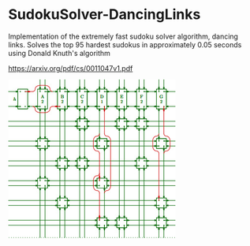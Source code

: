# SudokuSolver-DancingLinks
Implementation of the extremely fast sudoku solver algorithm, dancing links.
Solves the top 95 hardest sudokus in  approximately 0.05 seconds using Donald Knuth's algorithm

https://arxiv.org/pdf/cs/0011047v1.pdf

![Links](https://raw.githubusercontent.com/BNandor/SudokuSolver-DancingLinks/master/img/links.jpg)
